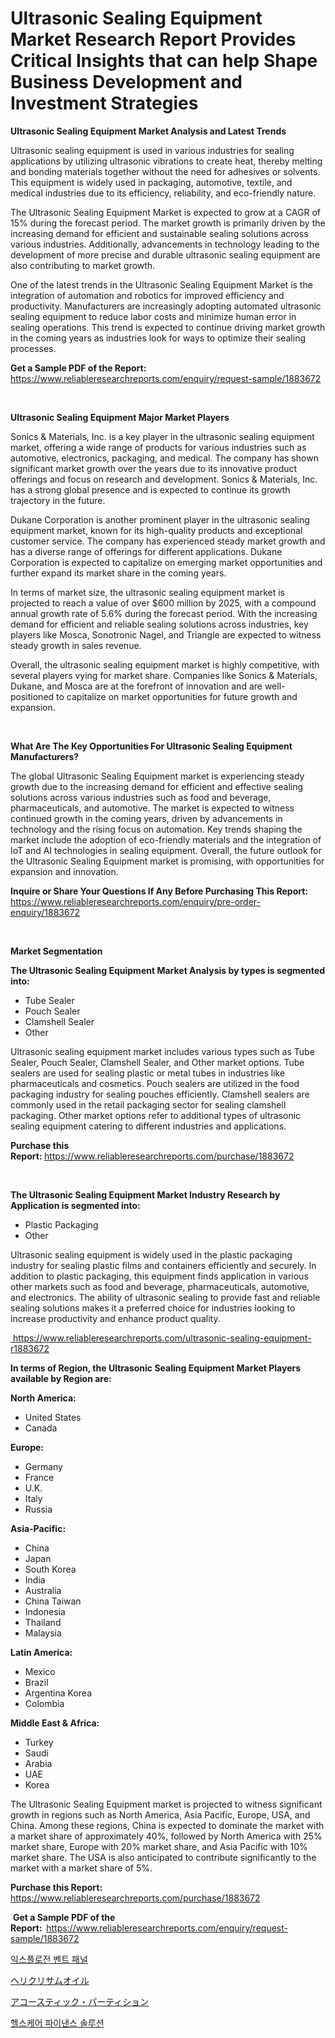 <p><h1>Ultrasonic Sealing Equipment Market Research Report Provides Critical Insights that can help Shape Business Development and Investment Strategies</h1></p><p><strong>Ultrasonic Sealing Equipment Market Analysis and Latest Trends</strong></p>
<p><p>Ultrasonic sealing equipment is used in various industries for sealing applications by utilizing ultrasonic vibrations to create heat, thereby melting and bonding materials together without the need for adhesives or solvents. This equipment is widely used in packaging, automotive, textile, and medical industries due to its efficiency, reliability, and eco-friendly nature.</p><p>The Ultrasonic Sealing Equipment Market is expected to grow at a CAGR of 15% during the forecast period. The market growth is primarily driven by the increasing demand for efficient and sustainable sealing solutions across various industries. Additionally, advancements in technology leading to the development of more precise and durable ultrasonic sealing equipment are also contributing to market growth.</p><p>One of the latest trends in the Ultrasonic Sealing Equipment Market is the integration of automation and robotics for improved efficiency and productivity. Manufacturers are increasingly adopting automated ultrasonic sealing equipment to reduce labor costs and minimize human error in sealing operations. This trend is expected to continue driving market growth in the coming years as industries look for ways to optimize their sealing processes.</p></p>
<p><strong>Get a Sample PDF of the Report:&nbsp;</strong> <a href="https://www.reliableresearchreports.com/enquiry/request-sample/1883672">https://www.reliableresearchreports.com/enquiry/request-sample/1883672</a></p>
<p>&nbsp;</p>
<p><strong>Ultrasonic Sealing Equipment Major Market Players</strong></p>
<p><p>Sonics & Materials, Inc. is a key player in the ultrasonic sealing equipment market, offering a wide range of products for various industries such as automotive, electronics, packaging, and medical. The company has shown significant market growth over the years due to its innovative product offerings and focus on research and development. Sonics & Materials, Inc. has a strong global presence and is expected to continue its growth trajectory in the future.</p><p>Dukane Corporation is another prominent player in the ultrasonic sealing equipment market, known for its high-quality products and exceptional customer service. The company has experienced steady market growth and has a diverse range of offerings for different applications. Dukane Corporation is expected to capitalize on emerging market opportunities and further expand its market share in the coming years.</p><p>In terms of market size, the ultrasonic sealing equipment market is projected to reach a value of over $600 million by 2025, with a compound annual growth rate of 5.6% during the forecast period. With the increasing demand for efficient and reliable sealing solutions across industries, key players like Mosca, Sonotronic Nagel, and Triangle are expected to witness steady growth in sales revenue.</p><p>Overall, the ultrasonic sealing equipment market is highly competitive, with several players vying for market share. Companies like Sonics & Materials, Dukane, and Mosca are at the forefront of innovation and are well-positioned to capitalize on market opportunities for future growth and expansion.</p></p>
<p>&nbsp;</p>
<p><strong>What Are The Key Opportunities For Ultrasonic Sealing Equipment Manufacturers?</strong></p>
<p><p>The global Ultrasonic Sealing Equipment market is experiencing steady growth due to the increasing demand for efficient and effective sealing solutions across various industries such as food and beverage, pharmaceuticals, and automotive. The market is expected to witness continued growth in the coming years, driven by advancements in technology and the rising focus on automation. Key trends shaping the market include the adoption of eco-friendly materials and the integration of IoT and AI technologies in sealing equipment. Overall, the future outlook for the Ultrasonic Sealing Equipment market is promising, with opportunities for expansion and innovation.</p></p>
<p><strong>Inquire or Share Your Questions If Any Before Purchasing This Report:</strong> <a href="https://www.reliableresearchreports.com/enquiry/pre-order-enquiry/1883672">https://www.reliableresearchreports.com/enquiry/pre-order-enquiry/1883672</a></p>
<p>&nbsp;</p>
<p><strong>Market Segmentation</strong></p>
<p><strong>The Ultrasonic Sealing Equipment Market Analysis by types is segmented into:</strong></p>
<p><ul><li>Tube Sealer</li><li>Pouch Sealer</li><li>Clamshell Sealer</li><li>Other</li></ul></p>
<p><p>Ultrasonic sealing equipment market includes various types such as Tube Sealer, Pouch Sealer, Clamshell Sealer, and Other market options. Tube sealers are used for sealing plastic or metal tubes in industries like pharmaceuticals and cosmetics. Pouch sealers are utilized in the food packaging industry for sealing pouches efficiently. Clamshell sealers are commonly used in the retail packaging sector for sealing clamshell packaging. Other market options refer to additional types of ultrasonic sealing equipment catering to different industries and applications.</p></p>
<p><strong>Purchase this Report:&nbsp;</strong><a href="https://www.reliableresearchreports.com/purchase/1883672">https://www.reliableresearchreports.com/purchase/1883672</a></p>
<p>&nbsp;</p>
<p><strong>The Ultrasonic Sealing Equipment Market Industry Research by Application is segmented into:</strong></p>
<p><ul><li>Plastic Packaging</li><li>Other</li></ul></p>
<p><p>Ultrasonic sealing equipment is widely used in the plastic packaging industry for sealing plastic films and containers efficiently and securely. In addition to plastic packaging, this equipment finds application in various other markets such as food and beverage, pharmaceuticals, automotive, and electronics. The ability of ultrasonic sealing to provide fast and reliable sealing solutions makes it a preferred choice for industries looking to increase productivity and enhance product quality.</p></p>
<p><a href="https://www.reliableresearchreports.com/ultrasonic-sealing-equipment-r1883672">&nbsp;https://www.reliableresearchreports.com/ultrasonic-sealing-equipment-r1883672</a></p>
<p><strong>In terms of Region, the Ultrasonic Sealing Equipment Market Players available by Region are:</strong></p>
<p>
    <p> <strong> North America: </strong>
        <ul>
            <li>United States</li>
            <li>Canada</li>
        </ul>
        </p> 
    <p> <strong> Europe: </strong>
        <ul>
            <li>Germany</li>
            <li>France</li>
            <li>U.K.</li>
            <li>Italy</li>
            <li>Russia</li>
        </ul>
        </p> 
    <p> <strong> Asia-Pacific: </strong>
        <ul>
            <li>China</li>
            <li>Japan</li>
            <li>South Korea</li>
            <li>India</li>
            <li>Australia</li>
            <li>China Taiwan</li>
            <li>Indonesia</li>
            <li>Thailand</li>
            <li>Malaysia</li>
        </ul>
        </p> 
    <p> <strong> Latin America: </strong>
        <ul>
            <li>Mexico</li>
            <li>Brazil</li>
            <li>Argentina Korea</li>
            <li>Colombia</li>
        </ul>
        </p> 
    <p> <strong> Middle East & Africa: </strong>
        <ul>
            <li>Turkey</li>
            <li>Saudi</li>
            <li>Arabia</li>
            <li>UAE</li>
            <li>Korea</li>
        </ul>
    </p>
    </p>
<p><p>The Ultrasonic Sealing Equipment market is projected to witness significant growth in regions such as North America, Asia Pacific, Europe, USA, and China. Among these regions, China is expected to dominate the market with a market share of approximately 40%, followed by North America with 25% market share, Europe with 20% market share, and Asia Pacific with 10% market share. The USA is also anticipated to contribute significantly to the market with a market share of 5%.</p></p>
<p><strong>Purchase this Report: </strong><a href="https://www.reliableresearchreports.com/purchase/1883672">https://www.reliableresearchreports.com/purchase/1883672</a></p>
<p>&nbsp;<strong>Get a Sample PDF of the Report:&nbsp;&nbsp;</strong><a href="https://www.reliableresearchreports.com/enquiry/request-sample/1883672">https://www.reliableresearchreports.com/enquiry/request-sample/1883672</a></p>
<p><strong></strong></p>
<p><p><a href="https://medium.com/@emmettsaynford43546/%ED%8F%AD%EB%B0%9C-%EC%B0%A8%EB%8B%A8-%ED%8C%A8%EB%84%90-%EC%8B%9C%EC%9E%A5%EC%9D%80-%EC%8B%9C%EC%9E%A5-%EC%A0%90%EC%9C%A0%EC%9C%A8-%EA%B7%9C%EB%AA%A8-%EB%B0%8F-2031%EB%85%84%EA%B9%8C%EC%A7%80-%EC%98%88%EC%83%81%EB%90%98%EB%8A%94-%EC%98%88%EC%B8%A1%EC%97%90-%EC%A7%91%EC%A4%91%ED%95%98%EA%B3%A0-%EC%9E%88%EC%8A%B5%EB%8B%88%EB%8B%A4-75fe2c3ccb37">익스플로전 벤트 패널</a></p><p><a href="https://medium.com/@nicolaseller56452023/%E3%83%98%E3%83%AA%E3%82%AF%E3%83%AA%E3%82%B5%E3%83%A0%E3%82%AA%E3%82%A4%E3%83%AB%E5%B8%82%E5%A0%B4%E3%81%AE%E5%B1%95%E6%9C%9B-%E6%A5%AD%E7%95%8C%E3%81%AE%E6%A6%82%E8%A6%81%E3%81%A8%E4%BA%88%E6%B8%AC-2024%E5%B9%B4%E3%81%8B%E3%82%892031%E5%B9%B4-49909db1aafc">ヘリクリサムオイル</a></p><p><a href="https://medium.com/@josephmiller1959/%E9%9F%B3%E9%9F%BF%E3%83%91%E3%83%BC%E3%83%86%E3%82%A3%E3%82%B7%E3%83%A7%E3%83%B3%E5%B8%82%E5%A0%B4%E3%81%AE%E5%88%86%E6%9E%90-%E3%82%B0%E3%83%AD%E3%83%BC%E3%83%90%E3%83%AB%E6%A5%AD%E7%95%8C%E3%81%AE%E5%B1%95%E6%9C%9B%E3%81%A8%E4%BA%88%E6%B8%AC-2024%E5%B9%B4%E3%81%8B%E3%82%892031%E5%B9%B4-7cdae4ad79b8">アコースティック・パーティション</a></p><p><a href="https://medium.com/@cierrahayes645/%EC%9D%98%EB%A3%8C%EA%B8%88%EC%9C%B5-%EC%86%94%EB%A3%A8%EC%85%98-%EC%8B%9C%EC%9E%A5%EC%9D%80-%EC%8B%9C%EC%9E%A5-%EC%A0%90%EC%9C%A0%EC%9C%A8-%EA%B7%9C%EB%AA%A8-%EB%B0%8F-2031%EB%85%84%EA%B9%8C%EC%A7%80-%EC%98%88%EC%83%81%EB%90%9C-%EC%98%88%EC%B8%A1%EC%97%90-%EC%B4%88%EC%A0%90%EC%9D%84-%EB%A7%9E%EC%B6%A5%EB%8B%88%EB%8B%A4-613fe27f031c">헬스케어 파이낸스 솔루션</a></p></p>